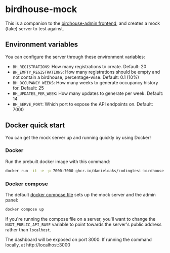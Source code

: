 # birdhouse-mock

This is a companion to the [birdhouse-admin frontend](https://github.com/DanielOaks/codingtest-birdhouse-admin), and creates a mock (fake) server to test against.

## Environment variables

You can configure the server through these environment variables:

- `BH_REGISTRATIONS`: How many registrations to create. Default: 20
- `BH_EMPTY_REGISTRATIONS`: How many registrations should be empty and not contain a birdhouse, percentage-wise. Default: 0.1 (10%)
- `BH_OCCUPANCY_WEEKS`: How many weeks to generate occupancy history for. Default: 25
- `BH_UPDATES_PER_WEEK`: How many updates to generate per week. Default: 14
- `BH_SERVE_PORT`: Which port to expose the API endpoints on. Default: 7000

## Docker quick start

You can get the mock server up and running quickly by using Docker!

### Docker

Run the prebuilt docker image with this command:

```bash
docker run -it -e -p 7000:7000 ghcr.io/danieloaks/codingtest-birdhouse-mock:release
```

### Docker compose

The default [docker compose file](./compose.yaml) sets up the mock server and the admin panel:

```bash
docker compose up
```

If you're running the compose file on a server, you'll want to change the `NUXT_PUBLIC_API_BASE` variable to point towards the server's public address rather than `localhost`.

The dashboard will be exposed on port 3000. If running the command locally, at http://localhost:3000

